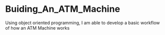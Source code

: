 # Buiding_An_ATM_Machine
Using object oriented programming, I am able to develop a basic workflow of how an ATM Machine works
